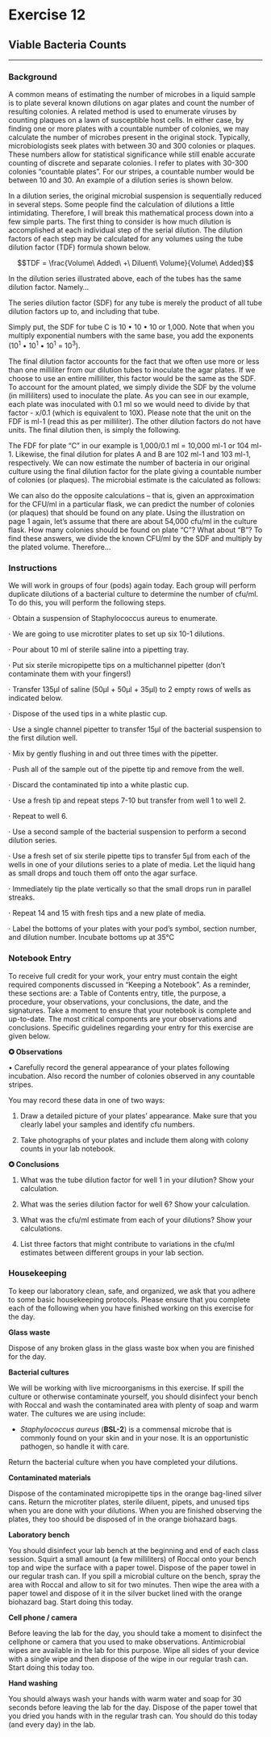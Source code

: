 # Exercise 12

## Viable Bacteria Counts

-------------

### Background

A common means of estimating the number of microbes in a liquid sample is to plate several known dilutions on agar plates and count the number of resulting colonies. A related method is used to enumerate viruses by counting plaques on a lawn of susceptible host cells. In either case, by finding one or more plates with a countable number of colonies, we may calculate the number of microbes present in the original stock. Typically, microbiologists seek plates with between 30 and 300 colonies or plaques. These numbers allow for statistical significance while still enable accurate counting of discrete and separate colonies. I refer to plates with 30-300 colonies “countable plates”. For our stripes, a countable number would be between 10 and 30. An example of a dilution series is shown below.



In a dilution series, the original microbial suspension is sequentially reduced in several steps. Some people find the calculation of dilutions a little intimidating. Therefore, I will break this mathematical process down into a few simple parts. The first thing to consider is how much dilution is accomplished at each individual step of the serial dilution. The dilution factors of each step may be calculated for any volumes using the tube dilution factor (TDF) formula shown below.

$$TDF = \frac{Volume\ Added\ +\ Diluent\ Volume}{Volume\ Added}$$

In the dilution series illustrated above, each of the tubes has the same dilution factor. Namely…

The series dilution factor (SDF) for any tube is merely the product of all tube dilution factors up to, and including that tube.

Simply put, the SDF for tube C is 10 • 10 • 10 or 1,000. Note that when you multiply exponential numbers with the same base, you add the exponents (10<sup>1</sup> • 10<sup>1</sup> • 10<sup>1</sup> = 10<sup>3</sup>).

The final dilution factor accounts for the fact that we often use more or less than one milliliter from our dilution tubes to inoculate the agar plates. If we choose to use an entire milliliter, this factor would be the same as the SDF. To account for the amount plated, we simply divide the SDF by the volume (in milliliters) used to inoculate the plate. As you can see in our example, each plate was inoculated with 0.1 ml so we would need to divide by that factor - x/0.1 (which is equivalent to 10X). Please note that the unit on the FDF is ml-1 (read this as per milliliter). The other dilution factors do not have units. The final dilution then, is simply the following.

The FDF for plate “C” in our example is 1,000/0.1 ml = 10,000 ml-1 or 104 ml-1. Likewise, the final dilution for plates A and B are 102 ml-1 and 103 ml-1, respectively. We can now estimate the number of bacteria in our original culture using the final dilution factor for the plate giving a countable number of colonies (or plaques). The microbial estimate is the calculated as follows:

We can also do the opposite calculations – that is, given an approximation for the CFU/ml in a particular flask, we can predict the number of colonies (or plaques) that should be found on any plate. Using the illustration on page 1 again, let’s assume that there are about 54,000 cfu/ml in the culture flask. How many colonies should be found on plate “C”? What about “B”? To find these answers, we divide the known CFU/ml by the SDF and multiply by the plated volume. Therefore…

### Instructions

We will work in groups of four (pods) again today. Each group will perform duplicate dilutions of a bacterial culture to determine the number of cfu/ml. To do this, you will perform the following steps.

· Obtain a suspension of Staphylococcus aureus to enumerate.

· We are going to use microtiter plates to set up six 10-1 dilutions.

· Pour about 10 ml of sterile saline into a pipetting tray.

· Put six sterile micropipette tips on a multichannel pipetter (don’t contaminate them with your fingers!)

· Transfer 135µl of saline (50µl + 50µl + 35µl) to 2 empty rows of wells as indicated below.

· Dispose of the used tips in a white plastic cup.

· Use a single channel pipetter to transfer 15µl of the bacterial suspension to the first dilution well.

· Mix by gently flushing in and out three times with the pipetter.

· Push all of the sample out of the pipette tip and remove from the well.

· Discard the contaminated tip into a white plastic cup.

· Use a fresh tip and repeat steps 7-10 but transfer from well 1 to well 2.

· Repeat to well 6.

· Use a second sample of the bacterial suspension to perform a second dilution series.


· Use a fresh set of six sterile pipette tips to transfer 5µl from each of the wells in one of your dilutions series to a plate of media. Let the liquid hang as small drops and touch them off onto the agar surface.

· Immediately tip the plate vertically so that the small drops run in parallel streaks.

· Repeat 14 and 15 with fresh tips and a new plate of media.

· Label the bottoms of your plates with your pod’s symbol, section number, and dilution number. Incubate bottoms up at 35°C

### Notebook Entry

To receive full credit for your work, your entry must contain the eight required components discussed in “Keeping a Notebook”. As a reminder, these sections are: a Table of Contents entry, title, the purpose, a procedure, your observations, your conclusions, the date, and the signatures. Take a moment to ensure that your notebook is complete and up-to-date. The most critical components are your observations and conclusions. Specific guidelines regarding your entry for this exercise are given below.

**✪ Observations**

• Carefully record the general appearance of your plates following incubation. Also record the number of colonies observed in any countable stripes.

You may record these data in one of two ways:

1) Draw a detailed picture of your plates’ appearance. Make sure that you clearly label your samples and identify cfu numbers.

2) Take photographs of your plates and include them along with colony counts in your lab notebook.

**✪ Conclusions**

1. What was the tube dilution factor for well 1 in your dilution? Show your calculation.

2. What was the series dilution factor for well 6? Show your calculation.

3. What was the cfu/ml estimate from each of your dilutions? Show your calculations.

4. List three factors that might contribute to variations in the cfu/ml estimates between different groups in your lab section.

### Housekeeping

To keep our laboratory clean, safe, and organized, we ask that you adhere to some basic housekeeping protocols. Please ensure that you complete each of the following when you have finished working on this exercise for the day.

**Glass waste**    

Dispose of any broken glass in the glass waste box when you are finished for the day.

**Bacterial cultures**  

We will be working with live microorganisms in this exercise. If spill the culture or otherwise contaminate yourself, you should disinfect your bench with Roccal and wash the contaminated area with plenty of soap and warm water. The cultures we are using include:

* _Staphylococcus aureus_ (**BSL-2**) is a commensal microbe that is commonly found on your skin and in your nose. It is an opportunistic pathogen, so handle it with care.

Return the bacterial culture when you have completed your dilutions.

**Contaminated materials**  

Dispose of the contaminated micropipette tips in the orange bag-lined silver cans. Return the microtiter plates, sterile diluent, pipets, and unused tips when you are done with your dilutions. When you are finished observing the plates, they too should be disposed of in the orange biohazard bags.

**Laboratory bench**

You should disinfect your lab bench at the beginning and end of each class session. Squirt a small amount (a few milliliters) of Roccal onto your bench top and wipe the surface with a paper towel. Dispose of the paper towel in our regular trash can. If you spill a microbial culture on the bench, spray the area with Roccal and allow to sit for two minutes. Then wipe the area with a paper towel and dispose of it in the silver bucket lined with the orange biohazard bag. Start doing this today.

**Cell phone / camera**

Before leaving the lab for the day, you should take a moment to disinfect the cellphone or camera that you used to make observations. Antimicrobial wipes are available in the lab for this purpose. Wipe all sides of your device with a single wipe and then dispose of the wipe in our regular trash can. Start doing this today too.

**Hand washing**

You should always wash your hands with warm water and soap for 30 seconds before leaving the lab for the day. Dispose of the paper towel that you dried you hands with in the regular trash can. You should do this today (and every day) in the lab.
